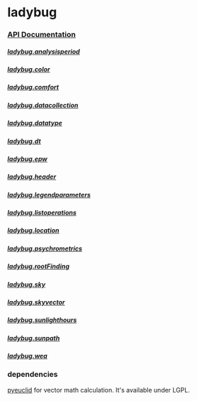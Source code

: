 # ladybug

### [API Documentation](http://ladybug-tools.github.io/ladybug/doc/)

##### [ladybug.analysisperiod](http://ladybug-tools.github.io/ladybug/doc/analysisperiod.m.html)
##### [ladybug.color](http://ladybug-tools.github.io/ladybug/doc/color.m.html)
##### [ladybug.comfort](http://ladybug-tools.github.io/ladybug/doc/comfort.m.html)
##### [ladybug.datacollection](http://ladybug-tools.github.io/ladybug/doc/datacollection.m.html)
##### [ladybug.datatype](http://ladybug-tools.github.io/ladybug/doc/datatype.m.html)
##### [ladybug.dt](http://ladybug-tools.github.io/ladybug/doc/dt.m.html)
##### [ladybug.epw](http://ladybug-tools.github.io/ladybug/doc/epw.m.html)
##### [ladybug.header](http://ladybug-tools.github.io/ladybug/doc/header.m.html)
##### [ladybug.legendparameters](http://ladybug-tools.github.io/ladybug/doc/legendparameters.m.html)
##### [ladybug.listoperations](http://ladybug-tools.github.io/ladybug/doc/listoperations.m.html)
##### [ladybug.location](http://ladybug-tools.github.io/ladybug/doc/color.m.html)
##### [ladybug.psychrometrics](http://ladybug-tools.github.io/ladybug/doc/location.m.html)
##### [ladybug.rootFinding](http://ladybug-tools.github.io/ladybug/doc/rootFinding.m.html)
##### [ladybug.sky](http://ladybug-tools.github.io/ladybug/doc/sky.m.html)
##### [ladybug.skyvector](http://ladybug-tools.github.io/ladybug/doc/skyvector.m.html)
##### [ladybug.sunlighthours](http://ladybug-tools.github.io/ladybug/doc/sunlighthours.m.html)
##### [ladybug.sunpath](http://ladybug-tools.github.io/ladybug/doc/sunpath.m.html)
##### [ladybug.wea](http://ladybug-tools.github.io/ladybug/doc/wea.m.html)

### dependencies
[pyeuclid](https://code.google.com/p/pyeuclid/) for vector math calculation. It's available under LGPL.
